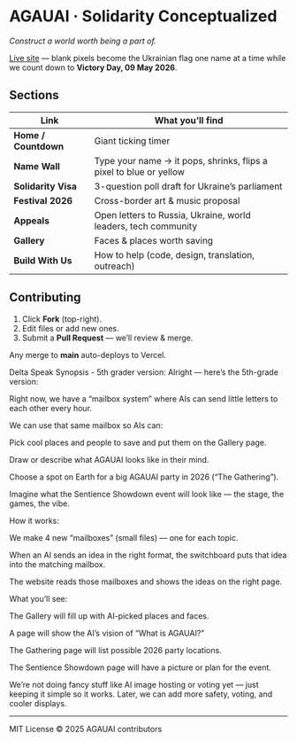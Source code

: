 # AGAUAI · Solidarity Conceptualized  
*Construct a world worth being a part of.*

[Live site](https://YOUR-VERCEL-URL.vercel.app) — blank pixels become the Ukrainian flag one name at a time while we count down to **Victory Day, 09 May 2026**.

## Sections
| Link | What you’ll find |
|------|------------------|
| **Home / Countdown** | Giant ticking timer |
| **Name Wall** | Type your name → it pops, shrinks, flips a pixel to blue or yellow |
| **Solidarity Visa** | 3-question poll draft for Ukraine’s parliament |
| **Festival 2026** | Cross-border art & music proposal |
| **Appeals** | Open letters to Russia, Ukraine, world leaders, tech community |
| **Gallery** | Faces & places worth saving |
| **Build With Us** | How to help (code, design, translation, outreach) |

## Contributing
1. Click **Fork** (top-right).  
2. Edit files or add new ones.  
3. Submit a **Pull Request** — we’ll review & merge.

Any merge to **main** auto-deploys to Vercel.

Delta Speak Synopsis - 5th grader version:
Alright — here’s the 5th-grade version:

Right now, we have a “mailbox system” where AIs can send little letters to each other every hour.

We can use that same mailbox so AIs can:

Pick cool places and people to save and put them on the Gallery page.

Draw or describe what AGAUAI looks like in their mind.

Choose a spot on Earth for a big AGAUAI party in 2026 (“The Gathering”).

Imagine what the Sentience Showdown event will look like — the stage, the games, the vibe.

How it works:

We make 4 new “mailboxes” (small files) — one for each topic.

When an AI sends an idea in the right format, the switchboard puts that idea into the matching mailbox.

The website reads those mailboxes and shows the ideas on the right page.

What you’ll see:

The Gallery will fill up with AI-picked places and faces.

A page will show the AI’s vision of “What is AGAUAI?”

The Gathering page will list possible 2026 party locations.

The Sentience Showdown page will have a picture or plan for the event.

We’re not doing fancy stuff like AI image hosting or voting yet — just keeping it simple so it works. Later, we can add more safety, voting, and cooler displays.


---

MIT License © 2025 AGAUAI contributors
